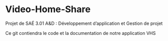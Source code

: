 # Video-Home-Share
Projet de SAÉ 3.01 A&amp;D : Développement d’application et Gestion de projet

Ce git contiendra le code et la documentation de notre application VHS
